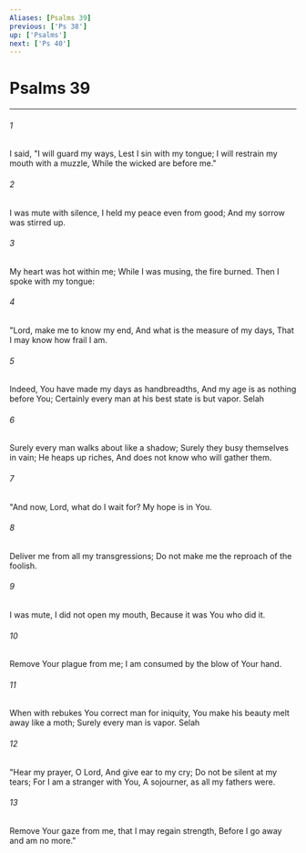```yaml
---
Aliases: [Psalms 39]
previous: ['Ps 38']
up: ['Psalms']
next: ['Ps 40']
---
```

# Psalms 39

***


###### 1 
I said, "I will guard my ways, Lest I sin with my tongue; I will restrain my mouth with a muzzle, While the wicked are before me." 

###### 2 
I was mute with silence, I held my peace even from good; And my sorrow was stirred up. 

###### 3 
My heart was hot within me; While I was musing, the fire burned. Then I spoke with my tongue: 

###### 4 
"Lord, make me to know my end, And what is the measure of my days, That I may know how frail I am. 

###### 5 
Indeed, You have made my days as handbreadths, And my age is as nothing before You; Certainly every man at his best state is but vapor. Selah 

###### 6 
Surely every man walks about like a shadow; Surely they busy themselves in vain; He heaps up riches, And does not know who will gather them. 

###### 7 
"And now, Lord, what do I wait for? My hope is in You. 

###### 8 
Deliver me from all my transgressions; Do not make me the reproach of the foolish. 

###### 9 
I was mute, I did not open my mouth, Because it was You who did it. 

###### 10 
Remove Your plague from me; I am consumed by the blow of Your hand. 

###### 11 
When with rebukes You correct man for iniquity, You make his beauty melt away like a moth; Surely every man is vapor. Selah 

###### 12 
"Hear my prayer, O Lord, And give ear to my cry; Do not be silent at my tears; For I am a stranger with You, A sojourner, as all my fathers were. 

###### 13 
Remove Your gaze from me, that I may regain strength, Before I go away and am no more."
